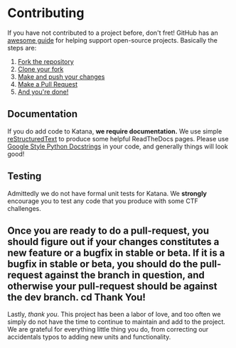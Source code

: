 Contributing
============

If you have not contributed to a project before, don't fret! GitHub has an
[awesome guide](https://guides.github.com/activities/forking/) for helping 
support open-source projects. Basically the steps are:

1. [Fork the repository](https://guides.github.com/activities/forking/#fork)
2. [Clone your fork](https://guides.github.com/activities/forking/#clone)
3. [Make and push your changes](https://guides.github.com/activities/forking/#making-changes)
4. [Make a Pull Request](https://guides.github.com/activities/forking/#making-a-pull-request)
5. [And you're done!](https://guides.github.com/activities/forking/#huzzah)

Documentation
-------------

If you do add code to Katana, __we require documentation.__ We use simple 
[reStructuredText](http://docutils.sourceforge.net/rst.html) to produce some
helpful ReadTheDocs pages. Please use [Google Style Python Docstrings](https://sphinxcontrib-napoleon.readthedocs.org/en/latest/example_google.html#example-google) in your code, and generally things will
look good!

Testing
--------

Admittedly we do not have formal unit tests for Katana. We **strongly** 
encourage you to test any code that you produce with some CTF challenges.

Once you are ready to do a pull-request, you should figure out if your changes
constitutes a new feature or a bugfix in stable or beta. If it is a bugfix in
stable or beta, you should do the pull-request against the branch in question,
and otherwise your pull-request should be against the dev branch.
cd
Thank You!
----------

Lastly, _thank you_. This project has been a labor of love, and too often we 
simply do not have the time to continue to maintain and add to the project. 
We are grateful for everything little thing you do, from correcting our 
accidentals typos to adding new units and functionality.